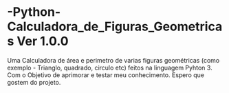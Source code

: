 # -Python-Calculadora_de_Figuras_Geometricas Ver 1.0.0

Uma Calculadora de área e perimetro de varias figuras geométricas (como exemplo - Trianglo, quadrado, circulo etc) feitos na linguagem Pyhton 3. 
Com o Objetivo de aprimorar e testar meu conhecimento. 
Espero que gostem do projeto.
